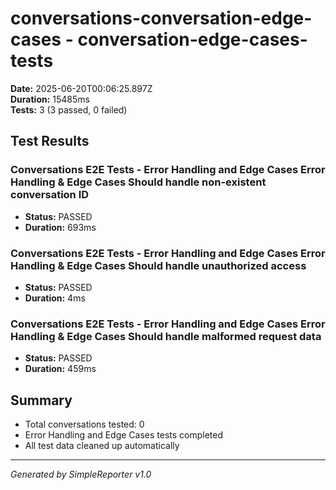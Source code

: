 # conversations-conversation-edge-cases - conversation-edge-cases-tests

**Date:** 2025-06-20T00:06:25.897Z  
**Duration:** 15485ms  
**Tests:** 3 (3 passed, 0 failed)

## Test Results


### Conversations E2E Tests - Error Handling and Edge Cases Error Handling & Edge Cases Should handle non-existent conversation ID
- **Status:** PASSED
- **Duration:** 693ms



### Conversations E2E Tests - Error Handling and Edge Cases Error Handling & Edge Cases Should handle unauthorized access
- **Status:** PASSED
- **Duration:** 4ms



### Conversations E2E Tests - Error Handling and Edge Cases Error Handling & Edge Cases Should handle malformed request data
- **Status:** PASSED
- **Duration:** 459ms



## Summary

- Total conversations tested: 0
- Error Handling and Edge Cases tests completed
- All test data cleaned up automatically

---
*Generated by SimpleReporter v1.0*
